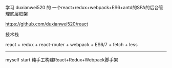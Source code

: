 学习 duxianwei520 的 一个react+redux+webpack+ES6+antd的SPA的后台管理底层框架

https://github.com/duxianwei520/react

技术栈

react + redux + react-router + webpack + ES6/7 + fetch + less

----------------------------------------------------------------------------------
myself start
纯手工构建React+Redux+Webpack脚手架



